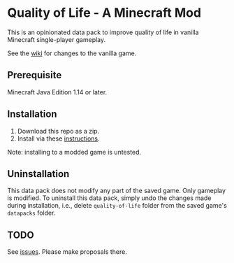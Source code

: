 # Quality of Life - A Minecraft Mod

This is an opinionated data pack to improve quality of life in vanilla Minecraft single-player gameplay.

See the [wiki](https://github.com/rlan/quality-of-life/wiki) for changes to the vanilla game.


## Prerequisite

Minecraft Java Edition 1.14 or later.


## Installation

1. Download this repo as a zip.
2. Install via these [instructions](https://minecraft.fandom.com/wiki/Tutorials/Installing_a_data_pack).

Note: installing to a modded game is untested.


## Uninstallation

This data pack does not modify any part of the saved game. Only gameplay is modified. To uninstall this data pack, simply undo the changes made during installation, i.e., delete `quality-of-life` folder from the saved game's `datapacks` folder.


## TODO

See [issues](https://github.com/rlan/quality-of-life/issues). Please make proposals there.
